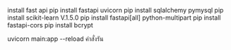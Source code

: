 install fast api
pip install fastapi uvicorn
pip install sqlalchemy pymysql
pip install scikit-learn V.1.5.0
pip install fastapi[all] python-multipart
pip install fastapi-cors
pip install bcrypt

 uvicorn main:app --reload  คำสั่งรัน
